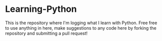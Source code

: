 # Learning-Python

This is the repository where I'm logging what I learn with Python.  Free free to use anything in here, make suggestions to any code here by forking the repository and submitting a pull request!
